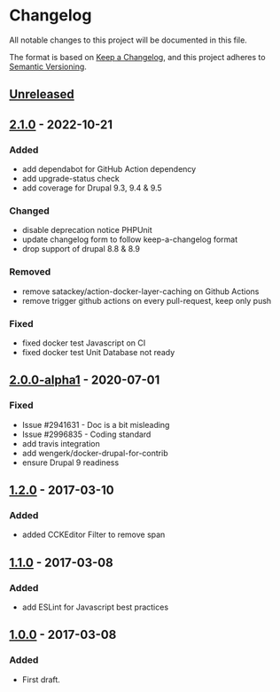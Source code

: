 # Changelog
All notable changes to this project will be documented in this file.

The format is based on [Keep a Changelog](https://keepachangelog.com/en/1.0.0/),
and this project adheres to [Semantic Versioning](https://semver.org/spec/v2.0.0.html).

## [Unreleased]

## [2.1.0] - 2022-10-21
### Added
- add dependabot for GitHub Action dependency
- add upgrade-status check
- add coverage for Drupal 9.3, 9.4 & 9.5

### Changed
- disable deprecation notice PHPUnit
- update changelog form to follow keep-a-changelog format
- drop support of drupal 8.8 & 8.9

### Removed
- remove satackey/action-docker-layer-caching on Github Actions
- remove trigger github actions on every pull-request, keep only push

### Fixed
- fixed docker test Javascript on CI
- fixed docker test Unit Database not ready

## [2.0.0-alpha1] - 2020-07-01
### Fixed
- Issue #2941631 - Doc is a bit misleading
- Issue #2996835 - Coding standard
- add travis integration
- add wengerk/docker-drupal-for-contrib
- ensure Drupal 9 readiness

## [1.2.0] - 2017-03-10
### Added
- added CCKEditor Filter to remove span

## [1.1.0] - 2017-03-08
### Added
- add ESLint for Javascript best practices

## [1.0.0] - 2017-03-08
### Added
- First draft.

[Unreleased]: https://github.com/antistatique/drupal-ckeditor-nbsp/compare/8.x-2.1...HEAD
[2.1.0]: https://github.com/antistatique/drupal-ckeditor-nbsp/compare/8.x-2.0-alpha1...8.x-2.1
[2.0.0-alpha1]: https://github.com/antistatique/drupal-ckeditor-nbsp/compare/8.x-1.2...8.x-2.0-alpha1
[1.2.0]: https://github.com/antistatique/drupal-ckeditor-nbsp/compare/8.x-1.1...8.x-1.2
[1.1.0]: https://github.com/antistatique/drupal-ckeditor-nbsp/compare/8.x-1.0...8.x-1.1
[1.0.0]: https://github.com/antistatique/drupal-ckeditor-nbsp/releases/tag/8.x-1.0
